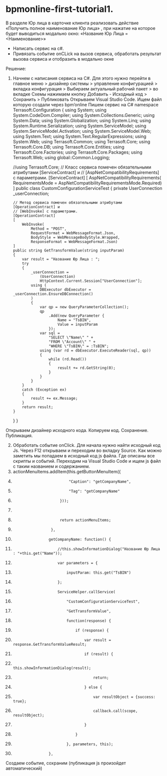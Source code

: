# bpmonline-first-tutorial1.	
В разделе Юр лица в карточке клиента реализовать действие «Получить полное наименование Юр лица» , при нажатие на которое будет выводиться модально окно: «Название Юр Лица = <Наименование>»
- Написать сервис на с#.
- Привязать событие onCLick на вызов сервиса, обработать результат вызова сервиса и отобразить в модально окне

Решение:
1.	Начнем с написания сервиса на C#. Для этого нужно перейти в главное меню > дизайнер системы > управление конфигурацией > вкладка конфигурация > Выбираем актуальный рабочий пакет > во вкладке Схемы нажимаем кнопку Добавить - Исходный код > Сохранить > Публиковать
Открываем Visual Studio Code. Ищем файл которую создали через bpm’online
Пишем сервис на C#
namespace Terrasoft.Configuration
{
    using System;
    using System.CodeDom.Compiler;
    using System.Collections.Generic;
    using System.Data;
    using System.Globalization;
    using System.Linq;
    using System.Runtime.Serialization;
    using System.ServiceModel;
    using System.ServiceModel.Activation;
    using System.ServiceModel.Web;
    using System.Text;
    using System.Text.RegularExpressions;
    using System.Web;
    using Terrasoft.Common;
    using Terrasoft.Core;
    using Terrasoft.Core.DB;
    using Terrasoft.Core.Entities;
    using Terrasoft.Core.Factories;
    using Terrasoft.Core.Packages;
    using Terrasoft.Web;
    using global::Common.Logging;

    //using Terrasoft.Core;
    // Класс сервиса помечен обязательными атрибутами [ServiceContract] и
    // [AspNetCompatibilityRequirements] с параметрами.
    [ServiceContract]
    [
        AspNetCompatibilityRequirements(
            RequirementsMode = AspNetCompatibilityRequirementsMode.Required)
    ]
    public class CustomConfigurationServiceTest
    {
        private UserConnection _userConnection;

        // Метод сервиса помечен обязательными атрибутами [OperationContract] и
        // [WebInvoke] с параметрами.
        [OperationContract]
        [
            WebInvoke(
                Method = "POST",
                RequestFormat = WebMessageFormat.Json,
                BodyStyle = WebMessageBodyStyle.Wrapped,
                ResponseFormat = WebMessageFormat.Json)
        ]
        public string GetTransformValue(string inputParam)
        {
            var result = "Название Юр Лица : ";
            try
            {
                _userConnection =
                    (UserConnection)
                    HttpContext.Current.Session["UserConnection"];
                using (
                    DBExecutor dbExecutor = _userConnection.EnsureDBConnection()
                )
                {
                    var qp = new QueryParameterCollection();
                    qp
                        .Add(new QueryParameter {
                            Name = "TsBIN",
                            Value = inputParam
                        });
                    var sql =
                        "SELECT \"Name\" " +
                        "FROM \"Account\" " +
                        "WHERE \"TsBIN\" = :TsBIN";
                    using (var rd = dbExecutor.ExecuteReader(sql, qp))
                    {
                        while (rd.Read())
                        {
                            result += rd.GetString(0);
                        }
                    }
                }
            }
            catch (Exception ex)
            {
                result += ex.Message;
            }
            return result;
        }
 
    }
}





Открываем дизайнер исходного кода. Копируем код. Сохранение. Публикация.


2.	Обработать событие onClick. Для начала нужно найти исходный код Js. Через F12 открываем и переходим во вкладку Source. Как можно заметить мы попадаем в исходный код js файла. Где описаны все скрипты и событий. Переходим на Visual Studio Code и ищем js файл с таким названием и содержанием. 
3.	actionMenuItems.addItem(this.getButtonMenuItem({
4.	                            "Caption": "getCompanyName",
5.	                            "Tag": "getCompanyName"
6.	                        }));
7.	                        
8.	                        return actionMenuItems;
9.	                    },
10.	                    getCompanyName: function() {
11.	                        //this.showInformationDialog("Название Юр Лица : "+this.get("Name"));
12.	                        var parameters = {
13.	                            inputParam: this.get("TsBIN")
14.	                        };
15.	                        ServiceHelper.callService(
16.	                            "CustomConfigurationServiceTest",
17.	                            "GetTransformValue",
18.	                            function(response) {
19.	                                if (response) {
20.	                                    var result = response.GetTransformValueResult;
21.	                                    if (result) {
22.	                                        this.showInformationDialog(result);
23.	                                        return;
24.	                                    } else {
25.	                                        var resultObject = {success: true};
26.	                                        callback.call(scope, resultObject);
27.	                                    }
28.	                                }
29.	                            }, parameters, this);
30.	                    },


Создаем событие, сохраним (публикация js произойдет автоматический)

